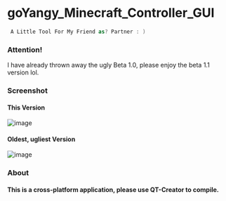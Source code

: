 # goYangy_Minecraft_Controller_GUI
```swift
 A Little Tool For My Friend as? Partner : )
```
### Attention!
I have already thrown away the ugly Beta 1.0, please enjoy the beta 1.1 version lol.
### Screenshot
#### This Version
![image](https://dl.dropboxusercontent.com/s/f3ulin2058okn0o/%E3%82%B9%E3%82%AF%E3%83%AA%E3%83%BC%E3%83%B3%E3%82%B7%E3%83%A7%E3%83%83%E3%83%88%202020-02-26%2012.40.16.png?dl=0)
#### Oldest, ugliest Version
![image](https://dl.dropboxusercontent.com/s/h8541hx7me622ak/WechatIMG1405.png?dl=0)
### About
#### This is a cross-platform application, please use QT-Creator to compile.
